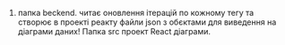 1. папка beckend. читає оновлення ітерацій по кожному тегу та створює в проекті реакту файли json з обєктами для виведення на діаграми даних! 
Папка src проект React діаграми.